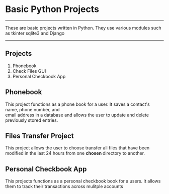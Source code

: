 # Basic Python Projects

***

These are basic projects written in Python. They use various modules such as tkinter sqlite3 and Django

***

## Projects

<ol>
<li>Phonebook</li>
<li>Check Files GUI</li>
<li>Personal Checkbook App</li>
</ol>



## Phonebook

This project functions as a phone book for a user. It saves a contact's name, phone number, and <br>
email address in a database and allows the user to update and delete previously stored entries.


## Files Transfer Project

This project allows the user to choose transfer all files that have been modified in the last 24 hours from one <strong> chosen </strong> directory to another. <br>


## Personal Checkbook App

This projects functions as a personal checkbook book for a users. It allows them to track their transactions across mulitple accounts

